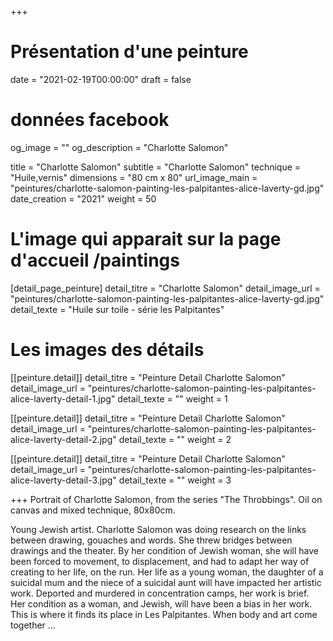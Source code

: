 +++
# Présentation d'une peinture
date = "2021-02-19T00:00:00"
draft = false

# données facebook
og_image = ""
og_description = "Charlotte Salomon"

title = "Charlotte Salomon"
subtitle = "Charlotte Salomon"
technique = "Huile,vernis"
dimensions = "80 cm x 80"
url_image_main = "peintures/charlotte-salomon-painting-les-palpitantes-alice-laverty-gd.jpg"
date_creation = "2021"
weight = 50

# L'image qui apparait sur la page d'accueil /paintings
[detail_page_peinture]
detail_titre = "Charlotte Salomon"
detail_image_url = "peintures/charlotte-salomon-painting-les-palpitantes-alice-laverty-gd.jpg"
detail_texte = "Huile sur toile - série les Palpitantes"

# Les images des détails
[[peinture.detail]]
detail_titre = "Peinture Detail Charlotte Salomon"
detail_image_url = "peintures/charlotte-salomon-painting-les-palpitantes-alice-laverty-detail-1.jpg"
detail_texte = ""
weight = 1

[[peinture.detail]]
detail_titre = "Peinture Detail Charlotte Salomon"
detail_image_url = "peintures/charlotte-salomon-painting-les-palpitantes-alice-laverty-detail-2.jpg"
detail_texte = ""
weight = 2

[[peinture.detail]]
detail_titre = "Peinture Detail Charlotte Salomon"
detail_image_url = "peintures/charlotte-salomon-painting-les-palpitantes-alice-laverty-detail-3.jpg"
detail_texte = ""
weight = 3

+++
Portrait of Charlotte Salomon, from the series "The Throbbings". Oil on canvas and mixed technique, 80x80cm.

Young Jewish artist. Charlotte Salomon was doing research on the links between drawing, gouaches and words. She threw bridges between drawings and the theater. By her condition of Jewish woman, she will have been forced to movement, to displacement, and had to adapt her way of creating to her life, on the run. Her life as a young woman, the daughter of a suicidal mum and the niece of a suicidal aunt will have impacted her artistic work. Deported and murdered in concentration camps, her work is brief. Her condition as a woman, and Jewish, will have been a bias in her work. This is where it finds its place in Les Palpitantes. When body and art come together ...
